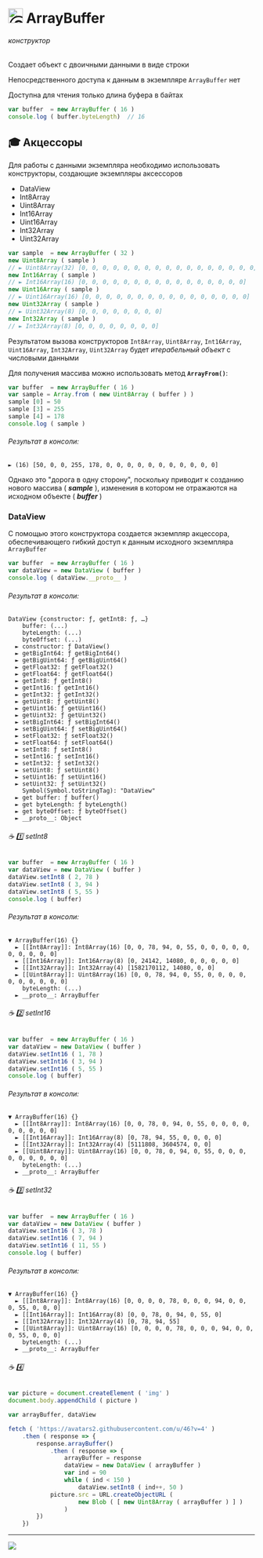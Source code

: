[ico20]: https://raw.githubusercontent.com/garevna/a-level-js-lessons/master/ico/a-level-20.png
[ico25]: https://raw.githubusercontent.com/garevna/a-level-js-lessons/master/ico/a-level-25.png
[hw-30]: https://raw.githubusercontent.com/garevna/a-level-js-lessons/master/ico/briefcase-30.png
[cap-30]: https://raw.githubusercontent.com/garevna/a-level-js-lessons/master/ico/coffee-30.png
[warn-25]: https://raw.githubusercontent.com/garevna/a-level-js-lessons/master/ico/warning-25.png
[link-25]: https://raw.githubusercontent.com/garevna/a-level-js-lessons/master/ico/link-25.png
[err-20]: https://raw.githubusercontent.com/garevna/a-level-js-lessons/master/ico/no_entry-20.png
[err-25]: https://raw.githubusercontent.com/garevna/a-level-js-lessons/master/ico/no_entry-25.png
[err-30]: https://raw.githubusercontent.com/garevna/a-level-js-lessons/master/ico/no_entry-30.png

# <img src="https://avatars2.githubusercontent.com/u/19735284?s=40&v=4" width="30" title="Ⓒ Irina Fylyppova ( garevna ) 2019"/> ArrayBuffer

###### конструктор

Создает объект с двоичными данными в виде строки

Непосредственного доступа к данным в экземпляре `ArrayBuffer` нет

Доступна для чтения только длина буфера в байтах

```javascript
var buffer  = new ArrayBuffer ( 16 )
console.log ( buffer.byteLength)  // 16
```

## :mortar_board: Акцессоры
Для работы с данными экземпляра необходимо использовать конструкторы, создающие экземпляры аксессоров

* DataView
* Int8Array
* Uint8Array
* Int16Array
* Uint16Array
* Int32Array
* Uint32Array

```javascript
var sample  = new ArrayBuffer ( 32 )
new Uint8Array ( sample )
// ► Uint8Array(32) [0, 0, 0, 0, 0, 0, 0, 0, 0, 0, 0, 0, 0, 0, 0, 0, 0, 0, 0, 0, 0, 0, 0, 0, 0, 0, 0, 0, 0, 0, 0, 0]
new Int16Array ( sample )
// ► Int16Array(16) [0, 0, 0, 0, 0, 0, 0, 0, 0, 0, 0, 0, 0, 0, 0, 0]
new Uint16Array ( sample )
// ► Uint16Array(16) [0, 0, 0, 0, 0, 0, 0, 0, 0, 0, 0, 0, 0, 0, 0, 0]
new Uint32Array ( sample )
// ► Uint32Array(8) [0, 0, 0, 0, 0, 0, 0, 0]
new Int32Array ( sample )
// ► Int32Array(8) [0, 0, 0, 0, 0, 0, 0, 0]
```
Результатом вызова конструкторов `Int8Array`, `Uint8Array`, `Int16Array`, `Uint16Array`, `Int32Array`, `Uint32Array` будет _итерабельный объект_ с числовыми данными

Для получения массива можно использовать метод **`ArrayFrom()`**:
```javascript
var buffer  = new ArrayBuffer ( 16 )
var sample = Array.from ( new Uint8Array ( buffer ) )
sample [0] = 50
sample [3] = 255
sample [4] = 178
console.log ( sample )
```
###### Результат в консоли:
```console
► (16) [50, 0, 0, 255, 178, 0, 0, 0, 0, 0, 0, 0, 0, 0, 0, 0]
```
Однако это "дорога в одну сторону", поскольку приводит к созданию нового массива ( **_sample_** ), изменения в котором не отражаются на исходном объекте ( **_buffer_** )

### DataView
С помощью этого конструктора создается экземпляр акцессора, обеспечивающего гибкий доступ к данным исходного экземпляра `ArrayBuffer`

```javascript
var buffer  = new ArrayBuffer ( 16 )
var dataView = new DataView ( buffer )
console.log ( dataView.__proto__ )
```
###### Результат в консоли:
```console
DataView {constructor: ƒ, getInt8: ƒ, …}
    buffer: (...)
    byteLength: (...)
    byteOffset: (...)
  ► constructor: ƒ DataView()
  ► getBigInt64: ƒ getBigInt64()
  ► getBigUint64: ƒ getBigUint64()
  ► getFloat32: ƒ getFloat32()
  ► getFloat64: ƒ getFloat64()
  ► getInt8: ƒ getInt8()
  ► getInt16: ƒ getInt16()
  ► getInt32: ƒ getInt32()
  ► getUint8: ƒ getUint8()
  ► getUint16: ƒ getUint16()
  ► getUint32: ƒ getUint32()
  ► setBigInt64: ƒ setBigInt64()
  ► setBigUint64: ƒ setBigUint64()
  ► setFloat32: ƒ setFloat32()
  ► setFloat64: ƒ setFloat64()
  ► setInt8: ƒ setInt8()
  ► setInt16: ƒ setInt16()
  ► setInt32: ƒ setInt32()
  ► setUint8: ƒ setUint8()
  ► setUint16: ƒ setUint16()
  ► setUint32: ƒ setUint32()
    Symbol(Symbol.toStringTag): "DataView"
  ► get buffer: ƒ buffer()
  ► get byteLength: ƒ byteLength()
  ► get byteOffset: ƒ byteOffset()
  ► __proto__: Object
```
###### :coffee: :one: setInt8
```javascript
var buffer  = new ArrayBuffer ( 16 )
var dataView = new DataView ( buffer )
dataView.setInt8 ( 2, 78 )
dataView.setInt8 ( 3, 94 )
dataView.setInt8 ( 5, 55 )
console.log ( buffer)
```
###### Результат в консоли:
```console
▼ ArrayBuffer(16) {}
  ► [[Int8Array]]: Int8Array(16) [0, 0, 78, 94, 0, 55, 0, 0, 0, 0, 0, 0, 0, 0, 0, 0]
  ► [[Int16Array]]: Int16Array(8) [0, 24142, 14080, 0, 0, 0, 0, 0]
  ► [[Int32Array]]: Int32Array(4) [1582170112, 14080, 0, 0]
  ► [[Uint8Array]]: Uint8Array(16) [0, 0, 78, 94, 0, 55, 0, 0, 0, 0, 0, 0, 0, 0, 0, 0]
    byteLength: (...)
  ► __proto__: ArrayBuffer
```

###### :coffee: :two: setInt16
```javascript
var buffer  = new ArrayBuffer ( 16 )
var dataView = new DataView ( buffer )
dataView.setInt16 ( 1, 78 )
dataView.setInt16 ( 3, 94 )
dataView.setInt16 ( 5, 55 )
console.log ( buffer)
```
###### Результат в консоли:
```console
▼ ArrayBuffer(16) {}
  ► [[Int8Array]]: Int8Array(16) [0, 0, 78, 0, 94, 0, 55, 0, 0, 0, 0, 0, 0, 0, 0, 0]
  ► [[Int16Array]]: Int16Array(8) [0, 78, 94, 55, 0, 0, 0, 0]
  ► [[Int32Array]]: Int32Array(4) [5111808, 3604574, 0, 0]
  ► [[Uint8Array]]: Uint8Array(16) [0, 0, 78, 0, 94, 0, 55, 0, 0, 0, 0, 0, 0, 0, 0, 0]
    byteLength: (...)
  ► __proto__: ArrayBuffer
```

###### :coffee: :three: setInt32
```javascript
var buffer  = new ArrayBuffer ( 16 )
var dataView = new DataView ( buffer )
dataView.setInt16 ( 3, 78 )
dataView.setInt16 ( 7, 94 )
dataView.setInt16 ( 11, 55 )
console.log ( buffer)
```
###### Результат в консоли:
```console
▼ ArrayBuffer(16) {}
  ► [[Int8Array]]: Int8Array(16) [0, 0, 0, 0, 78, 0, 0, 0, 94, 0, 0, 0, 55, 0, 0, 0]
  ► [[Int16Array]]: Int16Array(8) [0, 0, 78, 0, 94, 0, 55, 0]
  ► [[Int32Array]]: Int32Array(4) [0, 78, 94, 55]
  ► [[Uint8Array]]: Uint8Array(16) [0, 0, 0, 0, 78, 0, 0, 0, 94, 0, 0, 0, 55, 0, 0, 0]
    byteLength: (...)
  ► __proto__: ArrayBuffer
```

###### :coffee: :four:
```javascript
var picture = document.createElement ( 'img' )
document.body.appendChild ( picture )

var arrayBuffer, dataView

fetch ( 'https://avatars2.githubusercontent.com/u/46?v=4' )
    .then ( response => {
        response.arrayBuffer()
            .then ( response => {
                arrayBuffer = response
                dataView = new DataView ( arrayBuffer )
                var ind = 90
                while ( ind < 150 )
                    dataView.setInt8 ( ind++, 50 )
    		picture.src = URL.createObjectURL (
                    new Blob ( [ new Uint8Array ( arrayBuffer ) ] )
                )
        })
    })
```

_________________________________________________________________________

![](https://github.com/garevna/js-course/raw/master/images/a-level-ico.png?raw=true)
